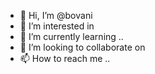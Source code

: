 - 👋 Hi, I’m @bovani 
- 👀 I’m interested in 
- 🌱 I’m currently learning ..
- 💞️ I’m looking to collaborate on 
- 📫 How to reach me ..

<!---
bovani/bovani is a ✨ special ✨ repository because its `README.md` (this file) appears on your GitHub profile.
You can click the Preview link to take a look at your changes.
--->
